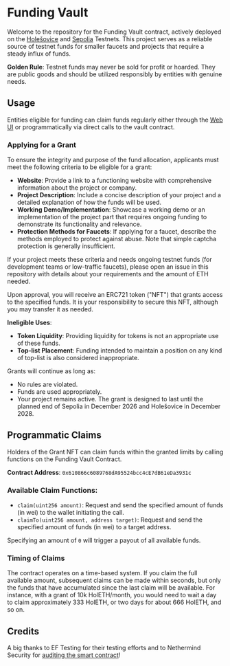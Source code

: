 # Funding Vault

Welcome to the repository for the Funding Vault contract, actively deployed on the [Holešovice](https://holesky.etherscan.io/address/0x610866c6089768da95524bcc4ce7db61eda3931c) and [Sepolia](https://sepolia.etherscan.io/address/0x610866c6089768da95524bcc4ce7db61eda3931c) Testnets. This project serves as a reliable source of testnet funds for smaller faucets and projects that require a steady influx of funds.

**Golden Rule**: Testnet funds may never be sold for profit or hoarded. They are public goods and should be utilized responsibly by entities with genuine needs.

## Usage

Entities eligible for funding can claim funds regularly either through the [Web UI](https://fundingvault.ethpandaops.io/) or programmatically via direct calls to the vault contract.

### Applying for a Grant

To ensure the integrity and purpose of the fund allocation, applicants must meet the following criteria to be eligible for a grant:

- **Website**: Provide a link to a functioning website with comprehensive information about the project or company.
- **Project Description**: Include a concise description of your project and a detailed explanation of how the funds will be used.
- **Working Demo/Implementation**: Showcase a working demo or an implementation of the project part that requires ongoing funding to demonstrate its functionality and relevance.
- **Protection Methods for Faucets**: If applying for a faucet, describe the methods employed to protect against abuse. Note that simple captcha protection is generally insufficient.

If your project meets these criteria and needs ongoing testnet funds (for development teams or low-traffic faucets), please open an issue in this repository with details about your requirements and the amount of ETH needed.

Upon approval, you will receive an ERC721 token ("NFT") that grants access to the specified funds. It is your responsibility to secure this NFT, although you may transfer it as needed.

**Ineligible Uses**:
- **Token Liquidity**: Providing liquidity for tokens is not an appropriate use of these funds.
- **Top-list Placement**: Funding intended to maintain a position on any kind of top-list is also considered inappropriate.

Grants will continue as long as:
- No rules are violated.
- Funds are used appropriately.
- Your project remains active.
The grant is designed to last until the planned end of Sepolia in December 2026 and Holešovice in December 2028.

## Programmatic Claims

Holders of the Grant NFT can claim funds within the granted limits by calling functions on the Funding Vault Contract.

**Contract Address**: `0x610866c6089768dA95524bcc4cE7dB61eDa3931c`

### Available Claim Functions:
- `claim(uint256 amount)`: Request and send the specified amount of funds (in wei) to the wallet initiating the call.
- `claimTo(uint256 amount, address target)`: Request and send the specified amount of funds (in wei) to a target address.

Specifying an amount of `0` will trigger a payout of all available funds.

### Timing of Claims
The contract operates on a time-based system. If you claim the full available amount, subsequent claims can be made within seconds, but only the funds that have accumulated since the last claim will be available. For instance, with a grant of 10k HolETH/month, you would need to wait a day to claim approximately 333 HolETH, or two days for about 666 HolETH, and so on.

## Credits

A big thanks to EF Testing for their testing efforts and to Nethermind Security for [auditing the smart contract](https://github.com/ethpandaops/fundingvault/blob/master/fundingvault/audit/NM-0234-Ethereum-Foundation-Final.pdf)!

